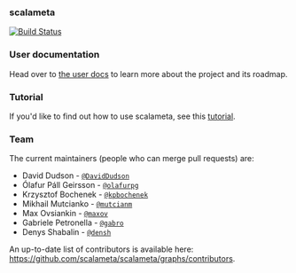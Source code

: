 ### scalameta
[![Build Status](https://travis-ci.org/scalameta/scalameta.svg?branch=main)](https://travis-ci.org/scalameta/scalameta)

### User documentation
Head over to [the user docs][docs] to learn more about the project and its roadmap.

### Tutorial
If you'd like to find out how to use scalameta, see this [tutorial](http://scalameta.org/tutorial).

### Team
The current maintainers (people who can merge pull requests) are:

* David Dudson - [`@DavidDudson`](https://github.com/DavidDudson)
* Ólafur Páll Geirsson - [`@olafurpg`](https://github.com/olafurpg)
* Krzysztof Bochenek - [`@kpbochenek`](https://github.com/kpbochenek)
* Mikhail Mutcianko - [`@mutcianm`](https://github.com/mutcianm)
* Max Ovsiankin - [`@maxov`](https://github.com/maxov)
* Gabriele Petronella - [`@gabro`](https://github.com/gabro)
* Denys Shabalin - [`@densh`](https://github.com/densh)

An up-to-date list of contributors is available here: https://github.com/scalameta/scalameta/graphs/contributors.

[docs]: http://scalameta.org
